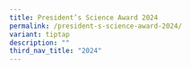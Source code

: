 ```yaml
---
title: President’s Science Award 2024
permalink: /president-s-science-award-2024/
variant: tiptap
description: ""
third_nav_title: "2024"
---
```


